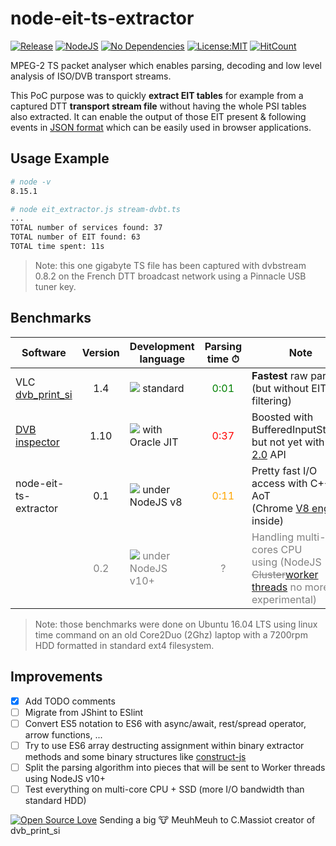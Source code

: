 node-eit-ts-extractor
=====================

[![Release](https://img.shields.io/badge/release-v0.1-red.svg)]()
[![NodeJS](https://img.shields.io/badge/node.js-v6+-green.svg)](https://nodejs.org)
[![No Dependencies](https://img.shields.io/badge/no-dependencies-yellow.svg)]()
[![License:MIT](https://img.shields.io/badge/license-MIT-blue.svg)](https://github.com/karl-rousseau/node-eit-ts-extractor/blob/master/LICENSE)
[![HitCount](http://hits.dwyl.io/karl-rousseau/node-eit-ts-extractor.svg)](http://hits.dwyl.io/karl-rousseau/node-eit-ts-extractor)

MPEG-2 TS packet analyser which enables parsing, decoding and low level analysis of ISO/DVB transport streams.

This PoC purpose was to quickly **extract EIT tables** for example from a captured DTT **transport stream file** without having the whole PSI tables also extracted. It can enable the output of those EIT present & following events in [JSON format](https://en.wikipedia.org/wiki/JSON) which can be easily used in browser applications.

## Usage Example

```bash
# node -v
8.15.1

# node eit_extractor.js stream-dvbt.ts
...
TOTAL number of services found: 37
TOTAL number of EIT found: 63
TOTAL time spent: 11s
```

> Note: this one gigabyte TS file has been captured with dvbstream 0.8.2 on the French DTT broadcast network using a Pinnacle USB tuner key.

## Benchmarks

| Software  | Version | Development language | Parsing time ⏱ | Note |
| --------- |:-------:| -------------------- |:---------------:| ---- |
| VLC [dvb_print_si](https://www.videolan.org/developers/bitstream.html) | 1.4 | [<img  src="https://img.shields.io/badge/C-99-blue.svg">](https://en.wikipedia.org/wiki/C99) standard | <span style="color:green;">0:01</span> | **Fastest** raw parser<br>(but without EIT only filtering) |
| [DVB inspector](https://www.digitalekabeltelevisie.nl/dvb_inspector/) | 1.10 | [<img  src="https://img.shields.io/badge/JAVA-1.8-red.svg">](https://en.wikipedia.org/wiki/Java_%28programming_language%29) with Oracle JIT | <span style="color:red;">0:37</span> | Boosted with BufferedInputStream<br>but not yet with [NIO 2.0](https://en.wikipedia.org/wiki/Non-blocking_I/O_%28Java%29) API |
| node-eit-ts-extractor | 0.1 | [<img  src="https://img.shields.io/badge/ES-5-green.svg">](https://en.wikipedia.org/wiki/ECMAScript) under NodeJS v8 | <span style="color:orange;">0:11</span> | Pretty fast I/O access with C++ AoT<br>(Chrome [V8 engine](https://v8.dev/) inside) |
|| <span style="color:gray;">0.2</span> | [<img  src="https://img.shields.io/badge/ES-6-yellow.svg">](https://en.wikipedia.org/wiki/ECMAScript) <span style="color:gray;"> under NodeJS v10+</span> | <span style="color:gray;">?</span> | <span style="color:gray;">Handling multi-cores CPU<br>using (NodeJS ~~Cluster~~[worker threads](https://nodejs.org/api/worker_threads.html) no more experimental)</span> |

> Note: those benchmarks were done on Ubuntu 16.04 LTS using linux time command on an old Core2Duo (2Ghz) laptop with a 7200rpm HDD formatted in standard ext4 filesystem.

## Improvements

- [x] Add TODO comments
- [ ] Migrate from JShint to ESlint
- [ ] Convert ES5 notation to ES6 with async/await, rest/spread operator, arrow functions, ...
- [ ] Try to use ES6 array destructing assignment within binary extractor methods and some binary structures like [construct-js](https://github.com/francisrstokes/construct-js)
- [ ] Split the parsing algorithm into pieces that will be sent to Worker threads using NodeJS v10+
- [ ] Test everything on multi-core CPU + SSD (more I/O bandwidth than standard HDD)

[![Open Source Love](https://badges.frapsoft.com/os/v1/open-source.svg?v=103)]() Sending a big 🐮 MeuhMeuh to C.Massiot creator of dvb_print_si
